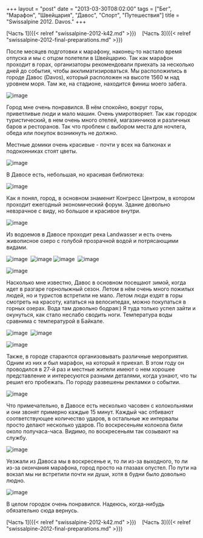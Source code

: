 +++
layout = "post"
date = "2013-03-30T08:02:00"
tags = ["Бег", "Марафон", "Швейцария", "Давос", "Спорт", "Путешествия"]
title = "Swissalpine 2012. Davos."
+++

[Часть 1]({{< relref "swissalpine-2012-k42.md" >}})    [Часть 3]({{< relref "swissalpine-2012-final-preparations.md" >}})

После месяцев подготовки к марафону, наконец-то настало время отпуска и мы с отцом полетели в Швейцарию. Так как марафон проходит в горах, организаторы рекомендовали приехать за несколько дней до события, чтобы акклиматизироваться. Мы расположились в городе Давос (Davos), который расположен на высоте 1560 м над уровнем моря. Там же, на стадионе, находится финиш моего забега.

![image](/post/2013/03/swissalpine-2012-davos-1.jpg)

Город мне очень понравился. В нём спокойно, вокруг горы, приветливые люди и мало машин. Очень умиротворяет. Так как городок туристический, в нем очень много отелей, магазинчиков и различных баров и ресторанов. Так что проблем с выбором места для ночлега, обеда или покупок возникнуть не должно.

Местные домики очень красивые - почти у всех на балконах и подоконниках стоят цветы.

![image](/post/2013/03/swissalpine-2012-davos-2.jpg)

В Давосе есть, небольшая, но красивая библиотека:

![image](/post/2013/03/swissalpine-2012-davos-3.jpg)

Как я понял, город, в основном знаменит Конгресс Центром, в котором проходит ежегодный экономический форум. Здание довольно невзрачное с виду, но большое и красивое внутри.

![image](/post/2013/03/swissalpine-2012-davos-4.jpg)

Из водоемов в Давосе проходит река Landwasser и есть очень живописное озеро с голубой прозрачной водой и потрясающими видами.

![image](/post/2013/03/swissalpine-2012-davos-5.jpg) 
![image](/post/2013/03/swissalpine-2012-davos-6.jpg) 
![image](/post/2013/03/swissalpine-2012-davos-7.jpg) 
![image](/post/2013/03/swissalpine-2012-davos-8.jpg)

![image](/post/2013/03/swissalpine-2012-davos-9.jpg)

Насколько мне известно, Давос в основном посещают зимой, когда идет в разгаре горнолыжный сезон. Летом в нём очень много пожилых людей, но и туристов встретили не мало. Летом люди ездят в горы смотреть на красоту, кататься на велосипедах, можно покупаться в горных озерах. Вода там довольно бодрая:) Я туда только успел зайти и окунуться, как стало неслабо сводить ноги. Температура воды сравнима с температурой в Байкале.

![image](/post/2013/03/swissalpine-2012-davos-10.jpg) 
![image](/post/2013/03/swissalpine-2012-davos-11.jpg)

![image](/post/2013/03/swissalpine-2012-davos-12.jpg)

Также, в городе стараются организовывать различные мероприятия. Одним из них и был марафон, на который я приехал. В этом году он проводился в 27-й раз и местные жители имеют о нем хорошее представление и интересуются разными деталями, когда узнают, что ты решил его пробежать. По городу развешены рекламки о событии.

![image](/post/2013/03/swissalpine-2012-davos-13.jpg)

Что примечательно, в Давосе есть несколько часовен с колокольнями и они звонят примерно каждые 15 минут. Каждый час отбивают соответствующее количество ударов, в остальные же интервалы просто делают несколько ударов. По воскресеньям колокола били около получаса-часа. Видимо, по воскресеньям так созывают на службу.

![image](/post/2013/03/swissalpine-2012-davos-14.jpg)

Уезжали из Давоса мы в воскресенье и, то ли из-за выходного, то ли из-за окончания марафона, город просто на глазаах опустел. По пути на вокзал мы ни встретили почти ни души, хотя в будни было довольно людно.

![image](/post/2013/03/swissalpine-2012-davos-15.jpg)

В целом городок очень понравился. Надеюсь, когда-нибудь обязательно сюда вернусь.

[Часть 1]({{< relref "swissalpine-2012-k42.md" >}})    [Часть 3]({{< relref "swissalpine-2012-final-preparations.md" >}})
